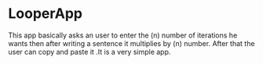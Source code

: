 # LooperApp
This app basically asks an user to enter the (n) number of iterations he wants then after writing a sentence it multiplies by (n) number. After that the user can copy and paste it .It is a very simple app.
